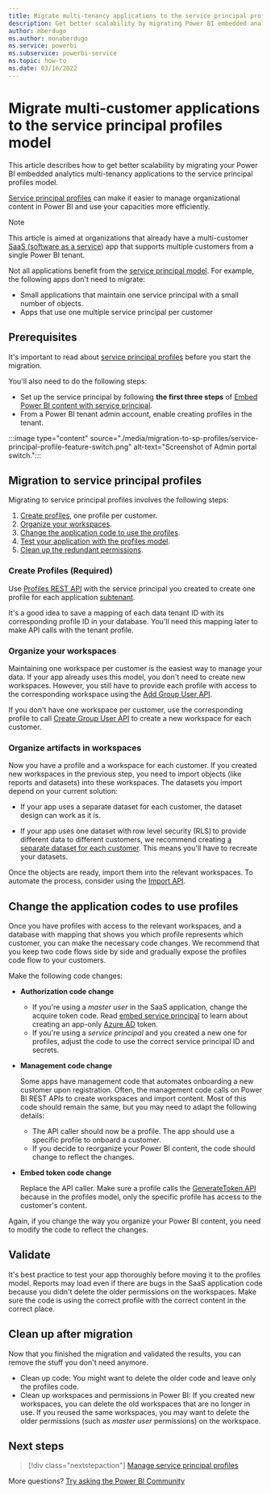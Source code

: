 ```yaml
---
title: Migrate multi-tenancy applications to the service principal profiles model
description: Get better scalability by migrating Power BI embedded analytics multi-tenancy applications to the service principal profiles model
author: mberdugo
ms.author: monaberdugo
ms.service: powerbi
ms.subservice: powerbi-service
ms.topic: how-to
ms.date: 03/16/2022
---
```


# Migrate multi-customer applications to the service principal profiles model

This article describes how to get better scalability by migrating your Power BI embedded analytics multi-tenancy applications to the service principal profiles model.

[Service principal profiles](embed-multi-tenancy.md) can make it easier to manage organizational content in Power BI and use your capacities more efficiently.

> [!NOTE]
> This article is aimed at organizations that already have a multi-customer [SaaS (software as a service](pbi-glossary.md#saas)) app that supports multiple customers from a single Power BI tenant.
>
> Not all applications benefit from the [service principal model](embed-multi-tenancy.md). For example, the following apps don't need to migrate:
>
> * Small applications that maintain one service principal with a small number of objects.
> * Apps that use one multiple service principal per customer

## Prerequisites

It's important to read about [service principal profiles](embed-multi-tenancy.md) before you start the migration.

You'll also need to do the following steps:

* Set up the service principal by following **the first three steps** of [Embed Power BI content with service principal](embed-service-principal.md#step-1---create-an-azure-ad-app).
* From a Power BI tenant admin account, enable creating profiles in the tenant.

 :::image type="content" source="./media/migration-to-sp-profiles/service-principal-profile-feature-switch.png" alt-text="Screenshot of Admin portal switch.":::

## Migration to service principal profiles

Migrating to service principal profiles involves the following steps:

1. [Create profiles](#create-profiles-required), one profile per customer.
2. [Organize your workspaces](#organize-your-workspaces).
3. [Change the application code to use the profiles](#change-the-application-codes-to-use-profiles).
4. [Test your application with the profiles model](#validate).
5. [Clean up the redundant permissions](#clean-up-after-migration).

### Create Profiles (Required)

Use [Profiles REST API](/rest/api/power-bi/) with the service principal you created to create one profile for each application [subtenant](pbi-glossary.md#subtenant).

It's a good idea to save a mapping of each data tenant ID with its corresponding profile ID in your database. You'll need this mapping later to make API calls with the tenant profile.

### Organize your workspaces

Maintaining one workspace per customer is the easiest way to manage your data. If your app already uses this model, you don't need to create new workspaces. However, you still have to provide each profile with access to the corresponding workspace using the [Add Group User API](/rest/api/power-bi/groups/add-group-user).

If you don't have one workspace per customer, use the corresponding profile to call [Create Group User API](/rest/api/power-bi/groups/postgroups) to create a new workspace for each customer.

### Organize artifacts in workspaces

Now you have a profile and a workspace for each customer. If you created new workspaces in the previous step, you need to import objects (like reports and datasets) into these workspaces. The datasets you import depend on your current solution:

* If your app uses a separate dataset for each customer, the dataset design can work as it is.

* If your app uses one dataset with row level security (RLS) to provide different data to different customers, we recommend creating [a separate dataset for each customer](embed-multi-tenancy.md#a-separate-database-for-each-customer). This means you'll have to recreate your datasets.

Once the objects are ready, import them into the relevant workspaces. To automate the process, consider using the [Import API](/rest/api/power-bi/imports/post-import-in-group).

## Change the application codes to use profiles

Once you have profiles with access to the relevant workspaces, and a database with mapping that shows you which profile represents which customer, you can make the necessary code changes. We recommend that you keep two code flows side by side and gradually expose the profiles code flow to your customers.

Make the following code changes:

* **Authorization code change**

  * If you're using a *master user* in the SaaS application, change the acquire token code. Read [embed service principal](embed-service-principal.md) to learn about creating an app-only [Azure AD](pbi-glossary.md#azure-ad-azure-active-directory) token.
  * If you're using a *service principal* and you created a new one for profiles, adjust the code to use the correct service principal ID and secrets.

* **Management code change**

  Some apps have management code that automates onboarding a new customer upon registration. Often, the management code calls on Power BI REST APIs to create workspaces and import content. Most of this code should remain the same, but you may need to adapt the following details:

  * The API caller should now be a profile. The app should use a specific profile to onboard a customer.
  * If you decide to reorganize your Power BI content, the code should change to reflect the changes.

* **Embed token code change**

  Replace the API caller. Make sure a profile calls the [GenerateToken API](/rest/api/power-bi/embed-token/generate-token) because in the profiles model, only the specific profile has access to the customer's content.

Again, if you change the way you organize your Power BI content, you need to modify the code to reflect the changes.

## Validate

It's best practice to test your app thoroughly before moving it to the profiles model.
Reports may load even if there are bugs in the SaaS application code because you didn't delete the older permissions on the workspaces. Make sure the code is using the correct profile with the correct content in the correct place.

## Clean up after migration

Now that you finished the migration and validated the results, you can remove the stuff you don't need anymore.

* Clean up code: You might want to delete the older code and leave only the profiles code.
* Clean up workspaces and permissions in Power BI: If you created new workspaces, you can delete the old workspaces that are no longer in use.
If you reused the same workspaces, you may want to delete the older permissions (such as *master user* permissions) on the workspace.

## Next steps

>[!div class="nextstepaction"]
>[Manage service principal profiles](embed-multi-tenancy.md)

More questions? [Try asking the Power BI Community](https://community.powerbi.com/)
